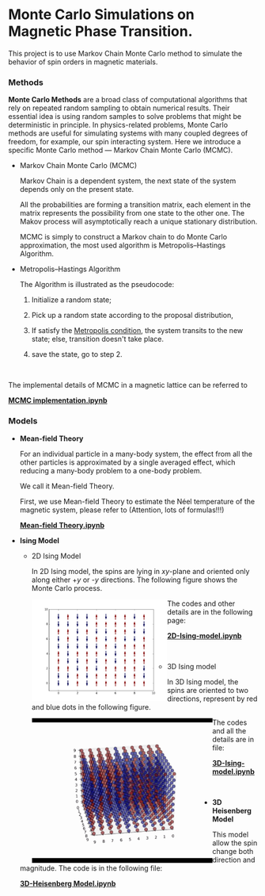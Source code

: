 # Monte Carlo Simulations on Magnetic Phase Transition.

This project is to use Markov Chain Monte Carlo method to simulate the behavior of spin orders in magnetic materials.

### Methods

**Monte Carlo Methods** are a broad class of computational algorithms that rely on repeated random sampling to obtain numerical results. Their essential idea is using random samples to solve problems that might be deterministic in principle. In physics-related problems, Monte Carlo methods are useful for simulating systems with many coupled degrees of freedom, for example, our spin interacting system. Here we introduce a specific Monte Carlo method — Markov Chain Monte Carlo (MCMC).

- Markov Chain Monte Carlo (MCMC) 

  Markov Chain is a dependent system, the next state of the system depends only on the present state.

  All the probabilities are forming a transition matrix, each element in the matrix represents the possibility from one state to the other one. The Makov process will asymptotically reach a unique stationary distribution.

  MCMC is simply to construct a Markov chain to do Monte Carlo approximation, the most used algorithm is Metropolis–Hastings Algorithm.

- Metropolis–Hastings Algorithm

  The Algorithm is illustrated as the pseudocode:

  1. Initialize a random state;

  2. Pick up a random state according to the proposal distribution,

  3. If satisfy the [Metropolis condition](https://en.wikipedia.org/wiki/Metropolis–Hastings_algorithm), the system transits to the new state; else, transition doesn't take place. 

  4. save the state, go to step 2.

     ​

The implemental details of MCMC in a magnetic lattice can be referred to

[**MCMC implementation.ipynb**](https://nbviewer.jupyter.org/github/RuihaoQIU/MC-Magnetic-Phase-Transition/blob/master/MCMC%20implementation.ipynb)

### Models

- **Mean-field Theory**

  For an individual particle in a many-body system, the effect from all the other particles is approximated by a single averaged effect, which reducing a many-body problem to a one-body problem.

  We call it Mean-field Theory.

  First, we use Mean-field Theory to estimate the Néel temperature of the magnetic system, please refer to (Attention, lots of formulas!!!)

  [**Mean-field Theory.ipynb**]()


- **Ising Model**

  - 2D Ising Model

    In 2D Ising model, the spins are lying in $xy$-plane and oriented only along either +$y$ or -$y$ directions. The following figure shows the Monte Carlo process.

    <img src="data-and-images/2d_vector.gif" style="width: 60%; height: 50%; float: left">

    The codes and other details are in the following page:

    [**2D-Ising-model.ipynb**](https://nbviewer.jupyter.org/github/RuihaoQIU/MC-Magnetic-Phase-Transition/blob/master/2D-Ising-model.ipynb)

    ​

  - 3D Ising model

    In 3D Ising model, the spins are oriented to two directions, represent by red and blue dots in the following figure.

    <img src="data-and-images/3d_points.gif" style="width:80%; height:30%; float:left" />

  The codes and all the details are in file:

  [**3D-Ising-model.ipynb**](https://nbviewer.jupyter.org/github/RuihaoQIU/MC-Magnetic-Phase-Transition/blob/master/3D-Ising-model.ipynb)

  ​

- **3D Heisenberg Model**

  This model allow the spin change both direction and magnitude. The code is in the following file:

  [**3D-Heisenberg Model.ipynb**](https://nbviewer.jupyter.org/github/RuihaoQIU/MC-Magnetic-Phase-Transition/blob/master/3D-Heisenberg-model.ipynb)

